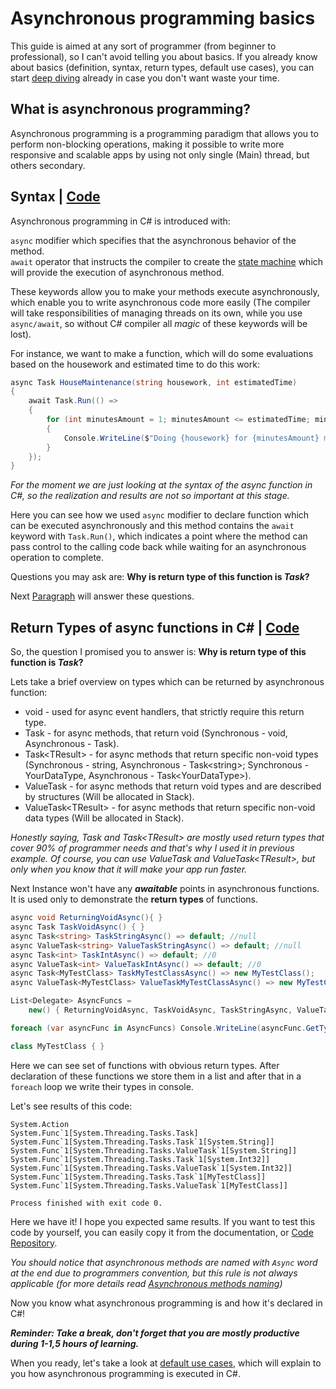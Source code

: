 # Asynchronous programming basics

This guide is aimed at any sort of programmer (from beginner to professional), so I can't avoid telling you about basics. If you already know about basics (definition, syntax, return types, default use cases), you can start [deep diving]() already in case you don't want waste your time.

## What is asynchronous programming?

Asynchronous programming is a programming paradigm that allows you to perform non-blocking operations, making it possible to write more responsive and scalable apps by using not only single (Main) thread, but others secondary.

## Syntax | [Code](./BasicsCodeExample/Syntax/)

Asynchronous programming in C# is introduced with:

`async` modifier which specifies that the asynchronous behavior of the method.\
`await` operator that instructs the compiler to create the [state machine](#) which will provide the execution of asynchronous method.

These keywords allow you to make your methods execute asynchronously, which enable you to write asynchronous code more easily (The compiler will take responsibilities of managing threads on its own, while you use `async/await`, so without C# compiler all _magic_ of these keywords will be lost).

For instance, we want to make a function, which will do some evaluations based on the housework and estimated time to do this work:

```csharp
async Task HouseMaintenance(string housework, int estimatedTime)
{
    await Task.Run(() =>
    {
        for (int minutesAmount = 1; minutesAmount <= estimatedTime; minutesAmount++)
        {
            Console.WriteLine($"Doing {housework} for {minutesAmount} minutes");
        }
    });
}
```

_For the moment we are just looking at the syntax of the async function in C#, so the realization and results are not so important at this stage._

Here you can see how we used `async` modifier to declare function which can be executed asynchronously and this method contains the `await` keyword with `Task.Run()`, which indicates a point where the method can pass control to the calling code back while waiting for an asynchronous operation to complete.

Questions you may ask are: **Why is return type of this function is _Task_?**

Next [Paragraph](#return-types-of-async-functions-in-c) will answer these questions.

## Return Types of async functions in C# | [Code](./BasicsCodeExample/ReturnTypes/)

So, the question I promised you to answer is: **Why is return type of this function is _Task_?**

Lets take a brief overview on types which can be returned by asynchronous function:

- void - used for async event handlers, that strictly require this return type.
- Task - for async methods, that return void (Synchronous - void, Asynchronous - Task).
- Task\<TResult> - for async methods that return specific non-void types (Synchronous - string, Asynchronous - Task\<string>; Synchronous - YourDataType, Asynchronous - Task\<YourDataType>).
- ValueTask - for async methods that return void types and are described by structures (Will be allocated in Stack).
- ValueTask\<TResult> - for async methods that return specific non-void data types (Will be allocated in Stack).

_Honestly saying, Task and Task\<TResult> are mostly used return types that cover 90% of programmer needs and that's why I used it in previous example. Of course, you can use ValueTask and ValueTask\<TResult>, but only when you know that it will make your app run faster._

Next Instance won't have any **_awaitable_** points in asynchronous functions. It is used only to demonstrate the **return types** of functions.

```csharp
async void ReturningVoidAsync(){ }
async Task TaskVoidAsync() { }
async Task<string> TaskStringAsync() => default; //null
async ValueTask<string> ValueTaskStringAsync() => default; //null
async Task<int> TaskIntAsync() => default; //0
async ValueTask<int> ValueTaskIntAsync() => default; //0
async Task<MyTestClass> TaskMyTestClassAsync() => new MyTestClass();
async ValueTask<MyTestClass> ValueTaskMyTestClassAsync() => new MyTestClass();

List<Delegate> AsyncFuncs =
    new() { ReturningVoidAsync, TaskVoidAsync, TaskStringAsync, ValueTaskStringAsync, TaskIntAsync, ValueTaskIntAsync, TaskMyTestClassAsync, ValueTaskMyTestClassAsync, };

foreach (var asyncFunc in AsyncFuncs) Console.WriteLine(asyncFunc.GetType());

class MyTestClass { }
```

Here we can see set of functions with obvious return types. After declaration of these functions we store them in a list and after that in a `foreach` loop we write their types in console.

Let's see results of this code:

```console
System.Action
System.Func`1[System.Threading.Tasks.Task]
System.Func`1[System.Threading.Tasks.Task`1[System.String]]
System.Func`1[System.Threading.Tasks.ValueTask`1[System.String]]
System.Func`1[System.Threading.Tasks.Task`1[System.Int32]]
System.Func`1[System.Threading.Tasks.ValueTask`1[System.Int32]]
System.Func`1[System.Threading.Tasks.Task`1[MyTestClass]]
System.Func`1[System.Threading.Tasks.ValueTask`1[MyTestClass]]

Process finished with exit code 0.
```

Here we have it! I hope you expected same results. If you want to test this code by yourself, you can easily copy it from the documentation, or [Code Repository](./BasicsCodeExample/ReturnTypes/Program.cs).

_You should notice that asynchronous methods are named with `Async` word at the end due to programmers convention, but this rule is not always applicable (for more details read [Asynchronous methods naming]())_

Now you know what asynchronous programming is and how it's declared in C#!

**_Reminder: Take a break, don't forget that you are mostly productive during 1-1,5 hours of learning._**

When you ready, let's take a look at [default use cases](./Docs/DefaultUseCases.md), which will explain to you how asynchronous programming is executed in C#.
